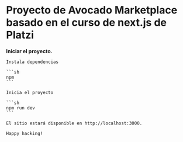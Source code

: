 # Proyecto de Avocado Marketplace basado en el curso de next.js de Platzi

**Iniciar el proyecto.**

    Instala dependencias

    ```sh
    npm
    ```

    Inicia el proyecto

    ```sh
    npm run dev
    ```

    El sitio estará disponible en http://localhost:3000.

    Happy hacking!
